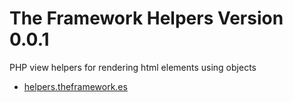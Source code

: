 # The Framework Helpers Version 0.0.1
PHP view helpers for rendering html elements using objects
<ul>
    <li>
        <a href="http://helpers.theframework.es/" target="_blank">helpers.theframework.es</a>
    </li>
</ul>
